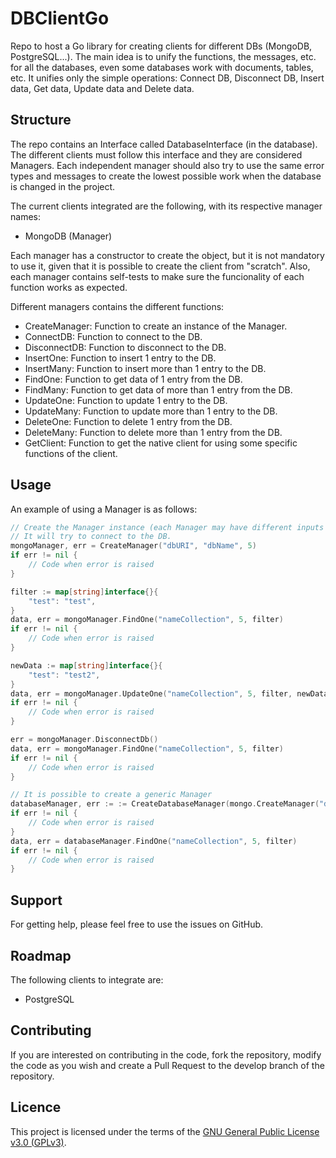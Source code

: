 # DBClientGo

Repo to host a Go library for creating clients for different DBs (MongoDB, PostgreSQL...). The main idea is to unify the functions, the messages, etc. for all the databases, even some databases work with documents, tables, etc. It unifies only the simple operations: Connect DB, Disconnect DB, Insert data, Get data, Update data and Delete data.

## Structure

The repo contains an Interface called DatabaseInterface (in the database). The different clients must follow this interface and they are considered Managers. Each independent manager should also try to use the same error types and messages to create the lowest possible work when the database is changed in the project.

The current clients integrated are the following, with its respective manager names:
- MongoDB (Manager)

Each manager has a constructor to create the object, but it is not mandatory to use it, given that it is possible to create the client from "scratch". Also, each manager contains self-tests to make sure the funcionality of each function works as expected.

Different managers contains the different functions:
- Create<DB>Manager: Function to create an instance of the Manager.
- ConnectDB: Function to connect to the DB.
- DisconnectDB: Function to disconnect to the DB.
- InsertOne: Function to insert 1 entry to the DB.
- InsertMany: Function to insert more than 1 entry to the DB.
- FindOne: Function to get data of 1 entry from the DB.
- FindMany: Function to get data of more than 1 entry from the DB.
- UpdateOne: Function to update 1 entry to the DB.
- UpdateMany: Function to update more than 1 entry to the DB.
- DeleteOne: Function to delete 1 entry from the DB.
- DeleteMany: Function to delete more than 1 entry from the DB.
- GetClient: Function to get the native client for using some specific functions of the client.

## Usage

An example of using a Manager is as follows:

```go
// Create the Manager instance (each Manager may have different inputs for the constructor)
// It will try to connect to the DB.
mongoManager, err = CreateManager("dbURI", "dbName", 5)
if err != nil {
    // Code when error is raised
}

filter := map[string]interface{}{
    "test": "test",
}
data, err = mongoManager.FindOne("nameCollection", 5, filter)
if err != nil {
    // Code when error is raised
}

newData := map[string]interface{}{
    "test": "test2",
}
data, err = mongoManager.UpdateOne("nameCollection", 5, filter, newData)
if err != nil {
    // Code when error is raised
}

err = mongoManager.DisconnectDb()
data, err = mongoManager.FindOne("nameCollection", 5, filter)
if err != nil {
    // Code when error is raised
}

// It is possible to create a generic Manager
databaseManager, err := := CreateDatabaseManager(mongo.CreateManager("dbURI", "dbName", 1))
if err != nil {
    // Code when error is raised
}
data, err = databaseManager.FindOne("nameCollection", 5, filter)
if err != nil {
    // Code when error is raised
}
```

## Support

For getting help, please feel free to use the issues on GitHub.

## Roadmap

The following clients to integrate are:
- PostgreSQL

## Contributing

If you are interested on contributing in the code, fork the repository, modify the code as you wish and create a Pull Request to the develop branch of the repository.

## Licence

This project is licensed under the terms of the [GNU General Public License v3.0 (GPLv3)](https://www.gnu.org/licenses/gpl-3.0.html).
